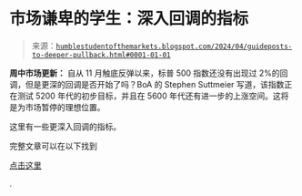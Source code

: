 <!--yml

类别：未分类

日期：2024-05-18 01:17:42

-->

# 市场谦卑的学生：深入回调的指标

> 来源：[`humblestudentofthemarkets.blogspot.com/2024/04/guideposts-to-deeper-pullback.html#0001-01-01`](https://humblestudentofthemarkets.blogspot.com/2024/04/guideposts-to-deeper-pullback.html#0001-01-01)

**周中市场更新：** 自从 11 月触底反弹以来，标普 500 指数还没有出现过 2%的回调，但是更深的回调是否开始了吗？BoA 的 Stephen Suttmeier 写道，该指数正在测试 5200 年代的初步目标，并且在 5600 年代还有进一步的上涨空间。这将是为市场暂停的理想位置。

这里有一些更深入回调的指标。

完整文章可以在以下找到

[点击这里](https://humblestudentofthemarkets.com/2024/04/03/guideposts-to-a-deeper-pullback/)

.
